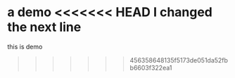 a demo
<<<<<<< HEAD
I changed the next line
=======
this is demo 
>>>>>>> 456358648135f5173de051da52fbb6603f322ea1

